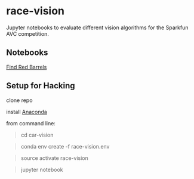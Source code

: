 # race-vision

Jupyter notebooks to evaluate different vision algorithms for the Sparkfun AVC competition.

## Notebooks
[Find Red Barrels](https://nbviewer.jupyter.org/github/berickson/race-vision/blob/master/Find%20Red%20Barrels.ipynb)


## Setup for Hacking

clone repo

install [Anaconda](https://www.continuum.io/downloads)

from command line:

> cd car-vision

> conda env create -f race-vision.env

> source activate race-vision

> jupyter notebook 
